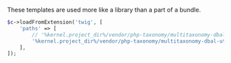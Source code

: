 These templates are used more like a library than a part of a bundle.

```php
$c->loadFromExtension('twig', [
    'paths' => [
        // '%kernel.project_dir%/vendor/php-taxonomy/multitaxonomy-dbal-util-bundle/templates' => 'MultiTaxonomyDbalUtilBundle',
        '%kernel.project_dir%/vendor/php-taxonomy/multitaxonomy-dbal-util-bundle/Resources/views' => 'MultiTaxonomyDbalUtilBundle',
    ],
]);
```
